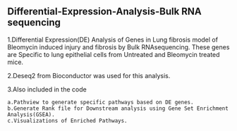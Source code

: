 ## Differential-Expression-Analysis-Bulk RNA sequencing

1.Differential Expression(DE) Analysis of Genes in Lung fibrosis model of Bleomycin induced injury and fibrosis by Bulk RNAsequencing. These genes are Specific to lung epithelial cells from Untreated and Bleomycin treated mice. 
 
2.Deseq2 from Bioconductor was used for this analysis. 

3.Also included in the code 

    a.Pathview to generate specific pathways based on DE genes. 
    b.Generate Rank file for Downstream analysis using Gene Set Enrichment Analysis(GSEA).
    c.Visualizations of Enriched Pathways.
